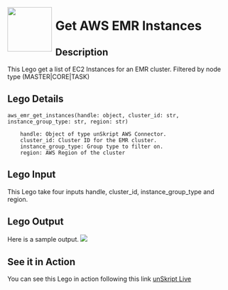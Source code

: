 [<img align="left" src="https://unskript.com/assets/favicon.png" width="100" height="100" style="padding-right: 5px">](https://unskript.com/assets/favicon.png) 
<h1>Get AWS EMR Instances </h1>

## Description
This Lego get a list of EC2 Instances for an EMR cluster. Filtered by node type (MASTER|CORE|TASK)


## Lego Details

    aws_emr_get_instances(handle: object, cluster_id: str, instance_group_type: str, region: str)

        handle: Object of type unSkript AWS Connector.
        cluster_id: Cluster ID for the EMR cluster.
        instance_group_type: Group type to filter on.
        region: AWS Region of the cluster

## Lego Input

This Lego take four inputs handle, cluster_id, instance_group_type and region.


## Lego Output
Here is a sample output.
<img src="./1.png">


## See it in Action

You can see this Lego in action following this link [unSkript Live](https://us.app.unskript.io)